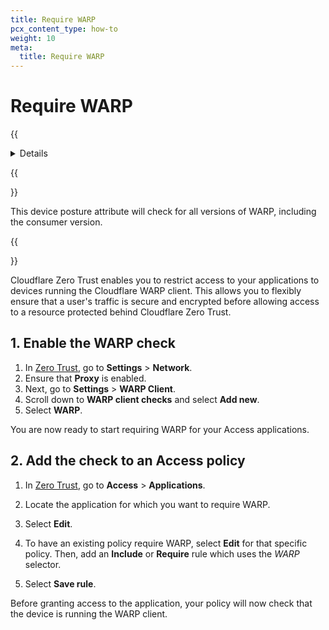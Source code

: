 ```yaml
---
title: Require WARP
pcx_content_type: how-to
weight: 10
meta:
  title: Require WARP
---
```


# Require WARP

{{<details header="Feature availability">}}

| Operating Systems | [WARP mode required](/cloudflare-one/connections/connect-devices/warp/configure-warp/warp-modes/) | [Zero Trust plans](https://www.cloudflare.com/teams-pricing/) |
| ----------------- | ------------------------------------------------------------------------------------------------- | ------------------------------------------------------------- |
| All systems       | WARP with Gateway                                                                                 | All plans                                                     |

</div>
</details>

{{<Aside type="note">}}

This device posture attribute will check for all versions of WARP, including the consumer version.

{{</Aside>}}

Cloudflare Zero Trust enables you to restrict access to your applications to devices running the Cloudflare WARP client. This allows you to flexibly ensure that a user's traffic is secure and encrypted before allowing access to a resource protected behind Cloudflare Zero Trust.

## 1. Enable the WARP check

1. In [Zero Trust](https://one.dash.cloudflare.com), go to **Settings** > **Network**.
2. Ensure that **Proxy** is enabled.
3. Next, go to **Settings** > **WARP Client**.
4. Scroll down to **WARP client checks** and select **Add new**.
5. Select **WARP**.

You are now ready to start requiring WARP for your Access applications.

## 2. Add the check to an Access policy

1. In [Zero Trust](https://one.dash.cloudflare.com), go to **Access** > **Applications**.

2. Locate the application for which you want to require WARP.

3. Select **Edit**.

4. To have an existing policy require WARP, select **Edit** for that specific policy. Then, add an **Include** or **Require** rule which uses the _WARP_ selector.

5. Select **Save rule**.

Before granting access to the application, your policy will now check that the device is running the WARP client.
